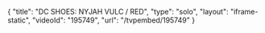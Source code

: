 {
    "title": "DC SHOES: NYJAH VULC \/ RED",
    "type": "solo",
    "layout": "iframe-static",
    "videoId": "195749",
    "url": "\/tvpembed\/195749"
}